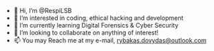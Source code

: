 - 👋 Hi, I’m @RespiLSB
- 👀 I’m interested in coding, ethical hacking and development
- 🌱 I’m currently learning Digital Forensics & Cyber Security
- 💞️ I’m looking to collaborate on anything of interest!
- 📫 You may Reach me at my e-mail, rybakas.dovydas@outlook.com

<!---
RespiLSB/RespiLSB is a ✨ special ✨ repository because its `README.md` (this file) appears on your GitHub profile.
You can click the Preview link to take a look at your changes.
--->
